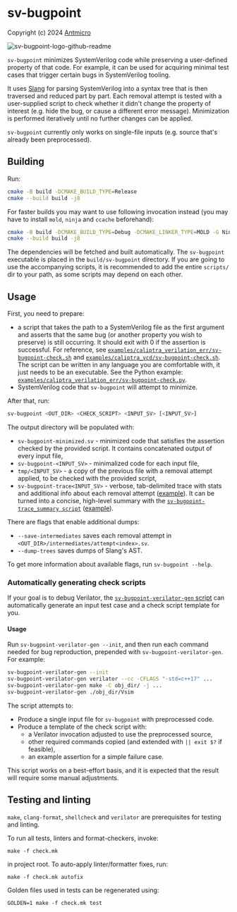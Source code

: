 # sv-bugpoint

Copyright (c) 2024 [Antmicro](https://www.antmicro.com)

![sv-bugpoint-logo-github-readme](https://github.com/user-attachments/assets/94caef96-85d6-4e50-8b39-ff9d0f5fe7e7)


`sv-bugpoint` minimizes SystemVerilog code while preserving a user-defined property of that code.
For example, it can be used for acquiring minimal test cases that trigger certain bugs in SystemVerilog tooling.

It uses [Slang](https://github.com/MikePopoloski/slang) for parsing SystemVerilog into a syntax tree that is then traversed and reduced part by part.
Each removal attempt is tested with a user-supplied script to check whether it didn't change the property of interest (e.g. hide the bug, or cause a different error message).
Minimization is performed iteratively until no further changes can be applied.

`sv-bugpoint` currently only works on single-file inputs (e.g. source that's already been preprocessed).

## Building

Run:
```sh
cmake -B build -DCMAKE_BUILD_TYPE=Release
cmake --build build -j8
```

For faster builds you may want to use following invocation instead (you may have to install `mold`, `ninja` and `ccache` beforehand):
```sh
cmake -B build -DCMAKE_BUILD_TYPE=Debug -DCMAKE_LINKER_TYPE=MOLD -G Ninja -DCMAKE_CXX_COMPILER_LAUNCHER=ccache
cmake --build build -j8
```

The dependencies will be fetched and built automatically.
The `sv-bugpoint` executable is placed in the `build/sv-bugpoint` directory.
If you are going to use the accompanying scripts, it is recommended to add the entire `scripts/` dir
to your path, as some scripts may depend on each other.

## Usage

First, you need to prepare:
- a script that takes the path to a SystemVerilog file as the first argument and asserts that the same bug (or another property you wish to preserve) is still occurring.
It should exit with 0 if the assertion is successful.
For reference, see [`examples/caliptra_verilation_err/sv-bugpoint-check.sh`](examples/caliptra_verilation_err/sv-bugpoint-check.sh) and [`examples/caliptra_vcd/sv-bugpoint-check.sh`](examples/caliptra_vcd/sv-bugpoint-check.sh).
The script can be written in any language you are comfortable with, it just needs to be an executable. See the Python example: [`examples/caliptra_verilation_err/sv-bugpoint-check.py`](examples/caliptra_verilation_err/sv-bugpoint-check.py).
- SystemVerilog code that `sv-bugpoint` will attempt to minimize.

After that, run:

```sh
sv-bugpoint <OUT_DIR> <CHECK_SCRIPT> <INPUT_SV> [<INPUT_SV>]
```

The output directory will be populated with:
- `sv-bugpoint-minimized.sv` - minimized code that satisfies the assertion checked by the provided script. It contains concatenated output of every input file,
- `sv-bugpoint-<INPUT_SV>` - minimalized code for each input file,
- `tmp/<INPUT_SV>` - a copy of the previous file with a removal attempt applied, to be checked with the provided script,
- `sv-bugpoint-trace<INPUT_SV>` - verbose, tab-delimited trace with stats and additional info about each removal attempt ([example](examples/caliptra_verilation_err/sv-bugpoint-trace)).
  It can be turned into a concise, high-level summary with the [`sv-bugpoint-trace_summary script`](scripts/sv-bugpoint-trace_summary) ([example](examples/caliptra_verilation_err/sv-bugpoint-trace_summarized)).

There are flags that enable additional dumps:
- `--save-intermediates` saves each removal attempt in `<OUT_DIR>/intermediates/attempt<index>.sv`.
- `--dump-trees` saves dumps of Slang's AST.

To get more information about available flags, run `sv-bugpoint --help`.

### Automatically generating check scripts

If your goal is to debug Verilator, the [`sv-bugpoint-verilator-gen` script](scripts/sv-bugpoint-verilator-gen) can automatically generate an input test case and a check script template for you.

#### Usage

Run `sv-bugpoint-verilator-gen --init`, and then run each command needed for bug reproduction, prepended with `sv-bugpoint-verilator-gen`. For example:
```sh
sv-bugpoint-verilator-gen --init
sv-bugpoint-verilator-gen verilator --cc -CFLAGS "-std=c++17" ...
sv-bugpoint-verilator-gen make -C obj_dir/ -j ...
sv-bugpoint-verilator-gen ./obj_dir/Vsim
```

The script attempts to:
- Produce a single input file for `sv-bugpoint` with preprocessed code.
- Produce a template of the check script with:
  - a Verilator invocation adjusted to use the preprocessed source,
  - other required commands copied (and extended with `|| exit $?` if feasible),
  - an example assertion for a simple failure case.

This script works on a best-effort basis, and it is expected that the result will require some manual adjustments.

## Testing and linting

`make`, `clang-format`, `shellcheck` and `verilator` are prerequisites for testing and linting.

To run all tests, linters and format-checkers, invoke:
```
make -f check.mk
```

in project root. To auto-apply linter/formatter fixes, run:
```
make -f check.mk autofix
```

Golden files used in tests can be regenerated using:
```
GOLDEN=1 make -f check.mk test
```
